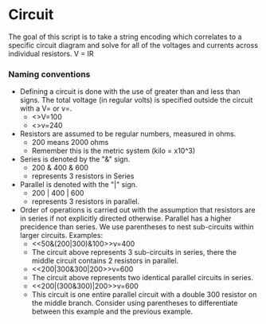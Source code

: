 # Circuit
The goal of this script is to take a string encoding which correlates to a specific circuit diagram and solve for all of the voltages and currents across individual resistors. V = IR

### Naming conventions
- Defining a circuit is done with the use of greater than and less than signs. The total voltage (in regular volts) is specified outside the circuit with a V= or v=.
    - <<some circuit>>V=100
    - <<another circuit>>v=240
- Resistors are assumed to be regular numbers, measured in ohms.
    - 200 means 2000 ohms
    - Remember this is the metric system (kilo = x10^3)
- Series is denoted by the "&" sign.
    - 200 & 400 & 600
    - represents 3 resistors in Series
- Parallel is denoted with the "|" sign.
    - 200 | 400 | 600
    - represents 3 resistors in parallel.
- Order of operations is carried out with the assumption that resistors are in series if not explicitly directed otherwise. Parallel has a higher precidence than series. We use parentheses to nest sub-circuits within larger circuits. Examples:
    - <<50&(200|300)&100>>v=400
    - The circuit above represents 3 sub-circuits in series, there the middle circuit contains 2 resistors in parallel.
    - <<200|300&300|200>>v=600
    - The circuit above represents two identical parallel circuits in series.
    - <<200|(300&300)|200>>v=600
    - This circuit is one entire parallel circuit with a double 300 resistor on the middle branch. Consider using parentheses to differentiate between this example and the previous example.
